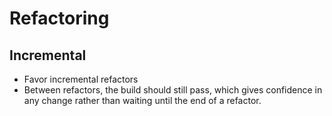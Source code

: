 # Refactoring

## Incremental

- Favor incremental refactors
- Between refactors, the build should still pass, which gives confidence in any change rather than waiting until the end of a refactor.
